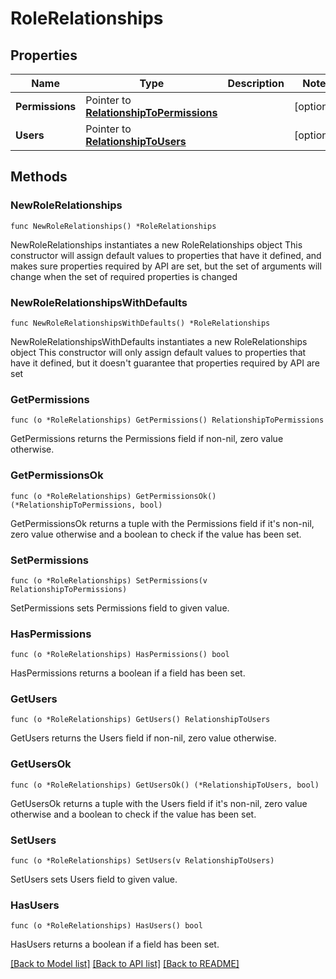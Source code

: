 # RoleRelationships

## Properties

Name | Type | Description | Notes
---- | ---- | ----------- | ------
**Permissions** | Pointer to [**RelationshipToPermissions**](RelationshipToPermissions.md) |  | [optional] 
**Users** | Pointer to [**RelationshipToUsers**](RelationshipToUsers.md) |  | [optional] 

## Methods

### NewRoleRelationships

`func NewRoleRelationships() *RoleRelationships`

NewRoleRelationships instantiates a new RoleRelationships object
This constructor will assign default values to properties that have it defined,
and makes sure properties required by API are set, but the set of arguments
will change when the set of required properties is changed

### NewRoleRelationshipsWithDefaults

`func NewRoleRelationshipsWithDefaults() *RoleRelationships`

NewRoleRelationshipsWithDefaults instantiates a new RoleRelationships object
This constructor will only assign default values to properties that have it defined,
but it doesn't guarantee that properties required by API are set

### GetPermissions

`func (o *RoleRelationships) GetPermissions() RelationshipToPermissions`

GetPermissions returns the Permissions field if non-nil, zero value otherwise.

### GetPermissionsOk

`func (o *RoleRelationships) GetPermissionsOk() (*RelationshipToPermissions, bool)`

GetPermissionsOk returns a tuple with the Permissions field if it's non-nil, zero value otherwise
and a boolean to check if the value has been set.

### SetPermissions

`func (o *RoleRelationships) SetPermissions(v RelationshipToPermissions)`

SetPermissions sets Permissions field to given value.

### HasPermissions

`func (o *RoleRelationships) HasPermissions() bool`

HasPermissions returns a boolean if a field has been set.

### GetUsers

`func (o *RoleRelationships) GetUsers() RelationshipToUsers`

GetUsers returns the Users field if non-nil, zero value otherwise.

### GetUsersOk

`func (o *RoleRelationships) GetUsersOk() (*RelationshipToUsers, bool)`

GetUsersOk returns a tuple with the Users field if it's non-nil, zero value otherwise
and a boolean to check if the value has been set.

### SetUsers

`func (o *RoleRelationships) SetUsers(v RelationshipToUsers)`

SetUsers sets Users field to given value.

### HasUsers

`func (o *RoleRelationships) HasUsers() bool`

HasUsers returns a boolean if a field has been set.


[[Back to Model list]](../README.md#documentation-for-models) [[Back to API list]](../README.md#documentation-for-api-endpoints) [[Back to README]](../README.md)



